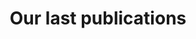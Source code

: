 ---
title: "Our last publications"
layout: mycategory
permalink: /publications
author_profile: false
category: publications
---